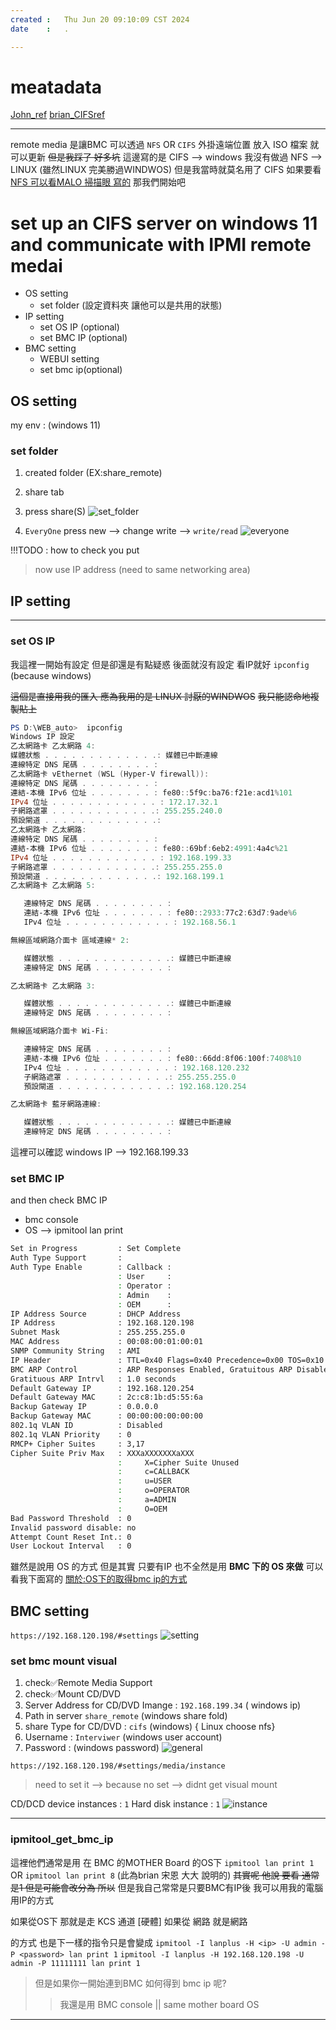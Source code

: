```yaml
---
created	:	Thu Jun 20 09:10:09 CST 2024
date	:	.

---
```


# meatadata #
[John\_ref](http://sd20-server.aewin.com:3000/s/HJqGnH6ap)
[brian\_CIFSref](https://hackmd.io/@kZ_Gc4xdSXW-gxf45fbQUQ/HJ72NKw-R)

---
remote media 是讓BMC 可以透過 `NFS` OR `CIFS` 外掛遠端位置
放入 ISO 檔案 就可以更新 ~~但是我踩了 好多坑~~
這邊寫的是 CIFS --> windows
我沒有做過 NFS --> LINUX (雖然LINUX 完美勝過WINDWOS)
但是我當時就莫名用了 CIFS
如果要看 [NFS 可以看MALO 掃描眼 寫的](https://hackmd.io/@Malo850423/HJ4v5jAJ6)
那我們開始吧

# set up an CIFS server on windows 11 and communicate with IPMI remote medai #

+ OS setting
  + set folder (設定資料夾 讓他可以是共用的狀態)
+ IP setting
  - set OS IP (optional)
  - set BMC IP (optional)
+ BMC setting
  + WEBUI setting
  - set bmc ip(optional)

## OS setting ##
my env : (windows 11)

### set folder ###
1. created folder (EX:share_remote)
2. share tab
3. press share(S)
![set\_folder](./pic/remote_media_os_setting.png)

1. `EveryOne` press new --> change write --> `write/read`
![everyone](./pic/remote_media_everyone.png)

!!!TODO : how to check you put

>  now use IP address (need to same networking area)


## IP setting ##
-------------------------------------------------------------------------------
### set OS IP ###
我這裡一開始有設定 但是卻還是有點疑惑
後面就沒有設定 看IP就好 `ipconfig` (because windows)

~~這個是直接用我的匯入 應為我用的是 LINUX 討厭的WINDWOS~~
~~我只能認命地複製貼上~~
```powershell
PS D:\WEB_auto>  ipconfig
Windows IP 設定
乙太網路卡 乙太網路 4:
媒體狀態 . . . . . . . . . . . . .: 媒體已中斷連線
連線特定 DNS 尾碼 . . . . . . . . :
乙太網路卡 vEthernet (WSL (Hyper-V firewall)):
連線特定 DNS 尾碼 . . . . . . . . :
連結-本機 IPv6 位址 . . . . . . . : fe80::5f9c:ba76:f21e:acd1%101
IPv4 位址 . . . . . . . . . . . . : 172.17.32.1
子網路遮罩 . . . . . . . . . . . .: 255.255.240.0
預設閘道 . . . . . . . . . . . . .:
乙太網路卡 乙太網路:
連線特定 DNS 尾碼 . . . . . . . . :
連結-本機 IPv6 位址 . . . . . . . : fe80::69bf:6eb2:4991:4a4c%21
IPv4 位址 . . . . . . . . . . . . : 192.168.199.33
子網路遮罩 . . . . . . . . . . . .: 255.255.255.0
預設閘道 . . . . . . . . . . . . .: 192.168.199.1
乙太網路卡 乙太網路 5:

   連線特定 DNS 尾碼 . . . . . . . . :
   連結-本機 IPv6 位址 . . . . . . . : fe80::2933:77c2:63d7:9ade%6
   IPv4 位址 . . . . . . . . . . . . : 192.168.56.1

無線區域網路介面卡 區域連線* 2:

   媒體狀態 . . . . . . . . . . . . .: 媒體已中斷連線
   連線特定 DNS 尾碼 . . . . . . . . :

乙太網路卡 乙太網路 3:

   媒體狀態 . . . . . . . . . . . . .: 媒體已中斷連線
   連線特定 DNS 尾碼 . . . . . . . . :

無線區域網路介面卡 Wi-Fi:

   連線特定 DNS 尾碼 . . . . . . . . :
   連結-本機 IPv6 位址 . . . . . . . : fe80::66dd:8f06:100f:7408%10
   IPv4 位址 . . . . . . . . . . . . : 192.168.120.232
   子網路遮罩 . . . . . . . . . . . .: 255.255.255.0
   預設閘道 . . . . . . . . . . . . .: 192.168.120.254

乙太網路卡 藍牙網路連線:

   媒體狀態 . . . . . . . . . . . . .: 媒體已中斷連線
   連線特定 DNS 尾碼 . . . . . . . . :
```
這裡可以確認 windows IP --> 192.168.199.33

### set BMC IP ###

and then check BMC IP
+ bmc console
+ OS --> ipmitool lan print

```bash
Set in Progress         : Set Complete
Auth Type Support       :
Auth Type Enable        : Callback :
                        : User     :
                        : Operator :
                        : Admin    :
                        : OEM      :
IP Address Source       : DHCP Address
IP Address              : 192.168.120.198
Subnet Mask             : 255.255.255.0
MAC Address             : 00:08:00:01:00:01
SNMP Community String   : AMI
IP Header               : TTL=0x40 Flags=0x40 Precedence=0x00 TOS=0x10
BMC ARP Control         : ARP Responses Enabled, Gratuitous ARP Disabled
Gratituous ARP Intrvl   : 1.0 seconds
Default Gateway IP      : 192.168.120.254
Default Gateway MAC     : 2c:c8:1b:d5:55:6a
Backup Gateway IP       : 0.0.0.0
Backup Gateway MAC      : 00:00:00:00:00:00
802.1q VLAN ID          : Disabled
802.1q VLAN Priority    : 0
RMCP+ Cipher Suites     : 3,17
Cipher Suite Priv Max   : XXXaXXXXXXXaXXX
                        :     X=Cipher Suite Unused
                        :     c=CALLBACK
                        :     u=USER
                        :     o=OPERATOR
                        :     a=ADMIN
                        :     O=OEM
Bad Password Threshold  : 0
Invalid password disable: no
Attempt Count Reset Int.: 0
User Lockout Interval   : 0
```
雖然是說用 OS 的方式 但是其實 只要有IP 也不全然是用 **BMC 下的 OS 來做**
可以看我下面寫的
[關於:OS下的取得bmc ip的方式](#ipmitool_get_bmc_ip)

BMC setting
-------------------------------------------------------------------------------
`https://192.168.120.198/#settings`
![setting](./pic/remote_media_bmcset_0.png)

### set bmc mount visual   ###
1. check✅Remote Media Support
2. check✅Mount CD/DVD
3. Server Address for CD/DVD Imange : `192.168.199.34` ( windows ip)
4. Path in server `share_remote` (windows share fold)
5. share Type for CD/DVD : `cifs` (windows) { Linux choose nfs}
6. Username : `Interviwer` (windows user account)
7. Password : <password> (windows password)
![general](./pic/remote_media_bmcset_2_gene.png)

`https://192.168.120.198/#settings/media/instance`
> need to set it  --> because no set --> didnt get visual mount

CD/DCD device instances : `1`
Hard disk instance		: `1`
![instance](./pic/remote_media_bmcset_3_intance.png)

-------------------------------------------------------------------------------
### ipmitool_get_bmc_ip ###
這裡他們通常是用 在 BMC 的MOTHER Board 的OS下
`ipmitool lan print 1` OR `ipmitool lan print 8`  (此為brian 宋恩 大大 說明的)
~~其實呢 他說 要看 通常是1 但是可能會改分為 所以~~
但是我自己常常是只要BMC有IP後 我可以用我的電腦用IP的方式

如果從OS下 那就是走 KCS 通道 [硬體]
如果從 網路 就是網路

的方式 也是下一樣的指令只是會變成
`ipmitool -I lanplus -H <ip> -U admin -P <password> lan print 1`
`ipmitool -I lanplus -H 192.168.120.198 -U admin -P 11111111 lan print 1`

> 但是如果你一開始連到BMC 如何得到 bmc ip 呢?
>> 我還是用 BMC console || same mother board OS

-------------------------------------------------------------------------------

